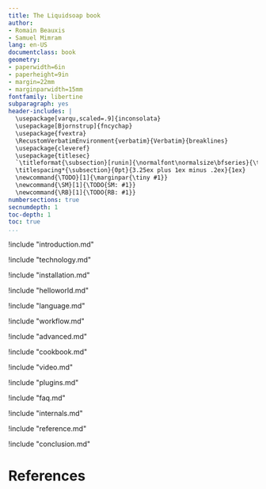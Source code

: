```yaml
---
title: The Liquidsoap book
author:
- Romain Beauxis
- Samuel Mimram
lang: en-US
documentclass: book
geometry:
- paperwidth=6in
- paperheight=9in
- margin=22mm
- marginparwidth=15mm
fontfamily: libertine
subparagraph: yes
header-includes: |
  \usepackage[varqu,scaled=.9]{inconsolata}
  \usepackage[Bjornstrup]{fncychap}
  \usepackage{fvextra}
  \RecustomVerbatimEnvironment{verbatim}{Verbatim}{breaklines}
  \usepackage{cleveref}
  \usepackage{titlesec}
  `\titleformat{\subsection}[runin]{\normalfont\normalsize\bfseries}{\thesubsection}{1ex}{}[.]`{=latex}
  \titlespacing*{\subsection}{0pt}{3.25ex plus 1ex minus .2ex}{1ex}
  \newcommand{\TODO}[1]{\marginpar{\tiny #1}}
  \newcommand{\SM}[1]{\TODO{SM: #1}}
  \newcommand{\RB}[1]{\TODO{RB: #1}}
numbersections: true
secnumdepth: 1
toc-depth: 1
toc: true
...
```


!include "introduction.md"

!include "technology.md"

!include "installation.md"

!include "helloworld.md"

!include "language.md"

!include "workflow.md"

!include "advanced.md"

!include "cookbook.md"

!include "video.md"

!include "plugins.md"

!include "faq.md"

<!--
!include "ecosystem.md"
-->

!include "internals.md"

!include "reference.md"

!include "conclusion.md"

# References

